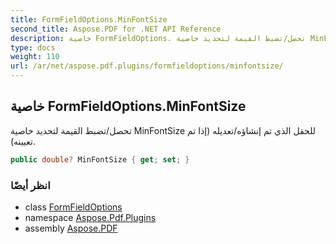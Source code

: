 ```yaml
---
title: FormFieldOptions.MinFontSize
second_title: Aspose.PDF for .NET API Reference
description: خاصية FormFieldOptions. تحصل/تضبط القيمة لتحديد خاصية MinFontSize للحقل الذي تم إنشاؤه/تعديله إذا تم تعيينه
type: docs
weight: 110
url: /ar/net/aspose.pdf.plugins/formfieldoptions/minfontsize/
---
```

## خاصية FormFieldOptions.MinFontSize

تحصل/تضبط القيمة لتحديد خاصية MinFontSize للحقل الذي تم إنشاؤه/تعديله (إذا تم تعيينه).

```csharp
public double? MinFontSize { get; set; }
```

### انظر أيضًا

* class [FormFieldOptions](../)
* namespace [Aspose.Pdf.Plugins](../../../aspose.pdf.plugins/)
* assembly [Aspose.PDF](../../../)